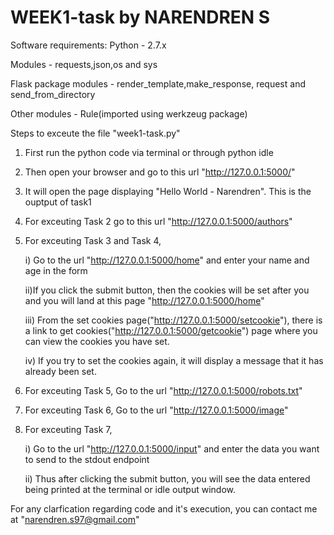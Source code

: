 # WEEK1-task by NARENDREN S

Software requirements:
Python - 2.7.x 

Modules - requests,json,os and sys

Flask package modules - render_template,make_response, request and send_from_directory

Other modules - Rule(imported using werkzeug package)


Steps to exceute the file "week1-task.py"
1. First run the python code via terminal or through python idle
2. Then open your browser and go to this url "http://127.0.0.1:5000/" 
3. It will open the page displaying "Hello World - Narendren". This is the ouptput of task1
4. For exceuting Task 2 go to this url "http://127.0.0.1:5000/authors"
5. For exceuting Task 3 and Task 4,

	i) Go to the url "http://127.0.0.1:5000/home" and enter your name and age in the form 
	
	ii)If you click the submit button, then the cookies will be set after you and you will land at this page 		"http://127.0.0.1:5000/home"
	
 	iii) From the set cookies page("http://127.0.0.1:5000/setcookie"), there is a link to get cookies("http://127.0.0.1:5000/getcookie") page  where you can view the cookies you have set.

	iv) If you try to set the cookies again, it will display a message that it has already been set.

6. For exceuting Task 5, Go to the url "http://127.0.0.1:5000/robots.txt"
7. For exceuting Task 6, Go to the url "http://127.0.0.1:5000/image"
8. For exceuting Task 7,

	i) Go to the url "http://127.0.0.1:5000/input" and enter the data you want to send to the stdout endpoint

	ii) Thus after clicking the submit button, you will see the data entered being printed at the terminal or idle output window.

	
For any clarfication regarding code and it's execution, you can contact me at "narendren.s97@gmail.com"	
